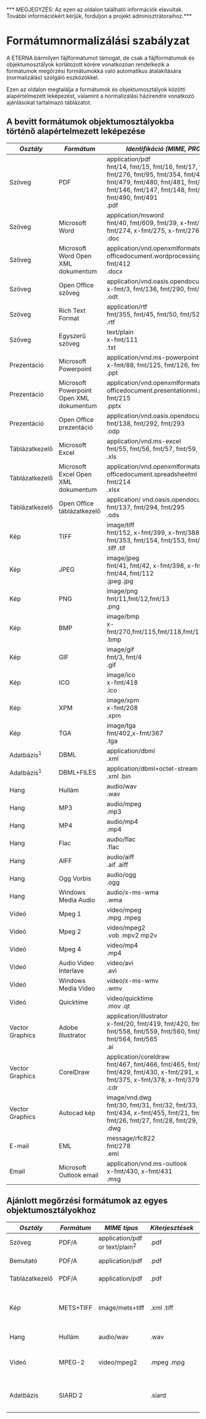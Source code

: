 *** MEGJEGYZÉS: Az ezen az oldalon található információk elavultak. További információkért kérjük, forduljon a projekt adminisztrátoraihoz.***

# Formátumnormalizálási szabályzat

A ETERNA bármilyen fájlformátumot támogat, de csak a fájlformátumok és objektumosztályok korlátozott körére vonatkozóan rendelkezik a formátumok megőrzési formátumokká való automatikus átalakítására (normalizálás) szolgáló eszközökkel.

Ezen az oldalon megtalálja a formátumok és objektumosztályok közötti alapértelmezett leképezést, valamint a normalizálási házirendre vonatkozó ajánlásokat tartalmazó táblázatot.

## A bevitt formátumok objektumosztályokba történő alapértelmezett leképezése

| *Osztály* | *Formátum* | *Identifikáció (MIME, PRONOM, kiterjesztések)* |
| --------- |---------- | ------------- |
| Szöveg | PDF | application/pdf<br>fmt/14, fmt/15, fmt/16, fmt/17, fmt/18, fmt/19, fmt/20, fmt/276, fmt/95, fmt/354, fmt/476, fmt/477, fmt/478, fmt/479, fmt/480, fmt/481, fmt/493, fmt/144, fmt/145, fmt/146, fmt/147, fmt/148, fmt/157, fmt/488, fmt/489, fmt/490, fmt/491<br>.pdf |
| Szöveg | Microsoft Word | application/msword<br>fmt/40, fmt/609, fmt/39, x-fmt/2, x-fmt/129, x-fmt/273, x-fmt/274, x-fmt/275, x-fmt/276, fmt/37, fmt/38<br>.doc |
| Szöveg | Microsoft Word Open XML dokumentum | application/vnd.openxmlformats-officedocument.wordprocessingml.document<br>fmt/412<br>.docx |
| Szöveg | Open Office szöveg | application/vnd.oasis.opendocument.text<br>x-fmt/3, fmt/136, fmt/290, fmt/291 <br>.odt |
| Szöveg | Rich Text Format | application/rtf<br>fmt/355, fmt/45, fmt/50, fmt/52 ,fmt/53 <br>.rtf |
| Szöveg | Egyszerű szöveg | text/plain<br>x-fmt/111 <br>.txt |
| Prezentáció | Microsoft Powerpoint | application/vnd.ms-powerpoint<br>x-fmt/88, fmt/125, fmt/126, fmt/181 <br>.ppt |
| Prezentáció | Microsoft Powerpoint Open XML dokumentum | application/vnd.openxmlformats-officedocument.presentationml.presentation<br/>fmt/215 <br>.pptx |
| Prezentáció | Open Office prezentáció | application/vnd.oasis.opendocument.presentation<br> fmt/138, fmt/292, fmt/293 <br>.odp |
| Táblázatkezelő | Microsoft Excel | application/vnd.ms-excel<br>fmt/55, fmt/56, fmt/57, fmt/59, fmt/61, fmt/62 <br>.xls |
| Táblázatkezelő | Microsoft Excel Open XML dokumentum | application/vnd.openxmlformats-officedocument.spreadsheetml<br>fmt/214 <br>.xlsx |
| Táblázatkezelő | Open Office táblázatkezelő | application/ vnd.oasis.opendocument.spreadsheet<br>fmt/137, fmt/294, fmt/295 <br>.ods |
| Kép | TIFF | image/tiff<br>fmt/152, x-fmt/399, x-fmt/388, x-fmt/387, fmt/155, fmt/353, fmt/154, fmt/153, fmt/156 <br>.tiff .tif |
| Kép | JPEG | image/jpeg<br>fmt/41, fmt/42, x-fmt/398, x-fmt/390, x-fmt/391, fmt/43, fmt/44, fmt/112 <br>.jpeg .jpg |
| Kép | PNG | image/png<br>fmt/11,fmt/12,fmt/13 <br>.png |
| Kép | BMP | image/bmp<br>x-fmt/270,fmt/115,fmt/118,fmt/119,fmt/114,fmt/116,fmt/117 <br>.bmp |
| Kép | GIF | image/gif<br>fmt/3, fmt/4 <br>.gif |
| Kép | ICO | image/ico<br>x-fmt/418 <br>.ico |
| Kép | XPM | image/xpm<br>x-fmt/208 <br>.xpm |
| Kép | TGA | image/tga<br>fmt/402,x-fmt/367 <br>.tga |
| Adatbázis<sup>1</sup> | DBML | application/dbml <br>.xml |
| Adatbázis<sup>1</sup> | DBML+FILES | application/dbml+octet-stream <br>.xml .bin |
| Hang | Hullám | audio/wav <br>.wav |
| Hang | MP3 | audio/mpeg <br>.mp3 |
| Hang | MP4 | audio/mp4 <br>.mp4 |
| Hang | Flac | audio/flac <br>.flac |
| Hang | AIFF | audio/aiff <br>.aif .aiff |
| Hang | Ogg Vorbis | audio/ogg <br>.ogg |
| Hang | Windows Media Audio | audio/x-ms-wma <br>.wma |
| Videó | Mpeg 1 | video/mpeg <br>.mpg .mpeg |
| Videó | Mpeg 2 | video/mpeg2 <br>.vob .mpv2 mp2v |
| Videó | Mpeg 4 | video/mp4 <br>.mp4 |
| Videó | Audio Video Interlave | video/avi <br>.avi |
| Videó | Windows Media Video | video/x-ms-wmv <br>.wmv |
| Videó | Quicktime | video/quicktime <br>.mov .qt |
| Vector Graphics | Adobe Illustrator | application/illustrator<br>x-fmt/20, fmt/419, fmt/420, fmt/422, fmt/423, fmt/557, fmt/558, fmt/559, fmt/560, fmt/561, fmt/562, fmt/563, fmt/564, fmt/565 <br>.ai |
| Vector Graphics | CorelDraw | application/coreldraw<br>fmt/467, fmt/466, fmt/465, fmt/464, fmt/427, fmt/428, fmt/429, fmt/430, x-fmt/291, x-fmt/292, x-fmt/374, x-fmt/375, x-fmt/378, x-fmt/379, x-fmt/29 <br> .cdr |
| Vector Graphics | Autocad kép | image/vnd.dwg<br>fmt/30, fmt/31, fmt/32, fmt/33, fmt/34, fmt/35, fmt/36, fmt/434, x-fmt/455, fmt/21, fmt/22, fmt/23, fmt/24, fmt/25, fmt/26, fmt/27, fmt/28, fmt/29, fmt/531 <br>.dwg |  
| E-mail | EML | message/rfc822<br>fmt/278 <br>.eml |
| Email | Microsoft Outlook email | application/vnd.ms-outlook<br>x-fmt/430, x-fmt/431 <br>.msg |

## Ajánlott megőrzési formátumok az egyes objektumosztályokhoz

| *Osztály* | *Formátum* | *MIME típus* | *Kiterjesztések* | *Leírás* |
|---------|----------|-------------|--------------|---------------|
| Szöveg    | PDF/A | application/pdf or text/plain<sup>2</sup> | .pdf | PDF archiváláshoz|
| Bemutató | PDF/A | application/pdf | .pdf | PDF archiváláshoz|
| Táblázatkezelő | PDF/A | application/pdf | .pdf | PDF archiváláshoz|
| Kép | METS+TIFF | image/mets+tiff | .xml .tiff | METS XML fájl TIFF struktúrával és tömörítetlen képekkel |
| Hang | Hullám | audio/wav | .wav | Wave hangformátum |
| Videó | MPEG-2 | video/mpeg2 | .mpeg .mpg |MPEG 2 videoformátum, DVD belső struktúrával |
| Adatbázis | SIARD 2 |  | .siard | Nyílt formátum a relációs adatbázisok archiválásához |
